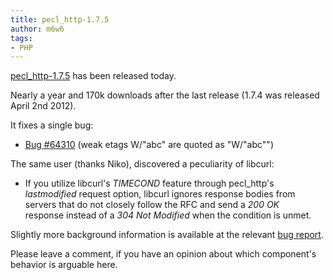 ```yaml
---
title: pecl_http-1.7.5
author: m6w6
tags: 
- PHP
---
```


[pecl_http-1.7.5](http://pecl.php.net/package/pecl_http/1.7.5) has been
released today.

Nearly a year and 170k downloads after the last release (1.7.4 was released
April 2nd 2012).  
  
It fixes a single bug:  

  * [Bug #64310](http://bugs.php.net/64310) (weak etags W/"abc" are quoted as "W/"abc"")


The same user (thanks Niko), discovered a peculiarity of libcurl:

  * If you utilize libcurl's _TIMECOND_ feature through pecl_http's _lastmodified_ request option, 
    libcurl ignores response bodies from servers that do not closely follow the RFC and send a _200 OK_  
    response instead of a _304 Not Modified_  when the condition is unmet.

Slightly more background information is available at the relevant [bug
report](http://bugs.php.net/64298).


Please leave a comment, if you have an opinion about which component's
behavior is arguable here.
